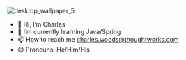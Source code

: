 
![desktop_wallpaper_5](https://github.com/CwoodsTW/CwoodsTW/assets/159830290/132defeb-fb37-48f2-ac45-837c42b5c4d0)
- 👋 Hi, I’m Charles
- 🌱 I’m currently learning Java/Spring
- 📫 How to reach me charles.woods@thoughtworks.com
- 😄 Pronouns: He/Him/His

<!---
CwoodsTW/CwoodsTW is a ✨ special ✨ repository because its `README.md` (this file) appears on your GitHub profile.
You can click the Preview link to take a look at your changes.
--->
